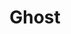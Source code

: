 ---
draft: false
title: Ghost
content:
  id: ghost
  name: Ghost
  logo: /images/applications/cms/ghost/logo.png
  website: https://ghost.org/
  iframe_website: /website-iframe/applications/cms/ghost
  dashboardImage: /images/applications/cms/ghost/screenshot-1.jpg
  short_description: Ghost is a powerful app for new-media creators to publish, share, and grow a business around their content.
  description: Ghost is a powerful app for new-media creators to publish, share, and grow a business around their content. It comes with modern tools to build a website, publish content, send newsletters & offer paid subscriptions to members. Publish by web & email newsletter.
  features:
    - title: Lightweight and Minimal
      description: It is a minimalistic blogging platform which lets you focus only on writing without distraction. It is good to say that the sole purpose of Ghost CMS is to create a publishing platform. WordPress has a bulky core and it is more than a blogging platform. Ghost was launched as an alternative of WordPress to focus only on blogging. It has SEO and speed built-in.
    - title: SEO Optimized
      description: "Structured Data: The posts in Ghost CMS support structured data by default. It is very useful to display beautiful search results in search engines. AMP: Ghost CMS also have core support for AMP. It is a revolutionary technology for light speed loading of web pages. Sitemap: How can we forget the tree of search indexing. Ghost CMS have inbuilt sitemap generator which generated and updates your sitemap with every new update. Responsive: With an increase in mobile usage, it is necessary to optimize websites for smaller screens. Ghost themes are completely responsive and mobile-friendly."
    - title: Themes and Customizations
      description: A good theme grabs users attention and makes your website stand apart from the crowd. It is important to use the interactive and good looking design on your website. Ghost has multiple themes which are completely responsive and beautiful. They are minimal and optimized for distraction-free reading.
    - title: Membership management
      description: Turn your audience into a business. Transform clicks into contacts. Until now, building an indie publication with memberships and subscriptions has been difficult and complicated. Ghost makes it easy, with native signup forms that turn anonymous views into logged-in members.
  screenshots:
    - /images/applications/cms/ghost/screenshot-1.jpg
    - /images/applications/cms/ghost/screenshot-2.jpg
---